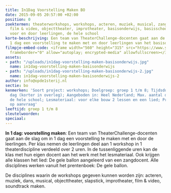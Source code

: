 ```yaml
---
title: In1Dag Voorstelling Maken BO
date: 2015-09-05 20:57:00 +02:00
position: 0
zoektermen: theaterworkshops, workshops, acteren, muziek, musical, zang, dans, slapstick,
  film & video, objecttheater, improtheater, basisonderwijs, basisschool, voorstelling,
  voor en door leerlingen, de hele school
korte-beschrijving: Een team van TheaterChallenge-docenten gaat aan de slag om in
  1 dag een voorstelling te maken met en door leerlingen van het basisonderwijs.
filmpje-embed-code: <iframe width="560" height="315" src="https://www.youtube-nocookie.com/embed/aDLb4nS31Xk?list=PLsvf04q2JM9_4ThED5TYwfgl9YMLfs6jO&amp;rel=0&amp;controls=0&amp;showinfo=0"
  frameborder="0" allow="autoplay; encrypted-media" allowfullscreen></iframe>
assets:
- path: "/uploads/in1dag-voorstelling-maken-basisonderwijs.jpg"
  name: in1dag-voorstelling-maken-basisonderwijs
- path: "/uploads/in1dag-voorstelling-maken-basisonderwijs-2.jpg"
  name: in1dag-voorstelling-maken-basisonderwijs-2
author: info@opde1sterij.nl
sectie: bo
kenmerken: 'Soort project: workshops; Doelgroep: groep 1 t/m 8; Tijdsduur: de hele
  dag (korter in overleg); Aangeboden in: Heel Nederland; Max. aantal deelnemers:
  de hele school; Lesmateriaal: voor elke bouw 2 lessen en een lied; Prijs: offerte
  op aanvraag'
leeftijd: groep 1 t/m 8
sleutelwoorden: 
speciaal: 
---
```


**In 1 dag: voorstelling maken**: Een team van TheaterChallenge-docenten gaat aan de slag om in 1 dag een voorstelling te maken met en door de leerlingen. Per klas nemen de leerlingen deel aan 1 workshop in 1 theaterdiscipline verdeeld over 2 uren. In de tussenliggende uren kan de klas met hun eigen docent aan het werk met het lesmateriaal. Ook krijgen alle klassen het lied: De gele ballon aangeleerd van een zangdocent. Alle disciplines werken vanuit het prentenboek: De gele ballon.

De disciplines waarin de workshops gegeven kunnen worden zijn: acteren, muziek, dans, musical, objecttheater, slapstick, improtheater, film & video, soundtrack maken.

